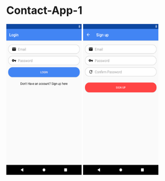 # Contact-App-1
<img src="https://raw.githubusercontent.com/GeorgeT01/Contact-App-1/master/Screenshots/Screenshot_1573415547.png" width="200" height="400" />
<img src="https://raw.githubusercontent.com/GeorgeT01/Contact-App-1/master/Screenshots/Screenshot_1573415552.png" width="200" height="400" />
